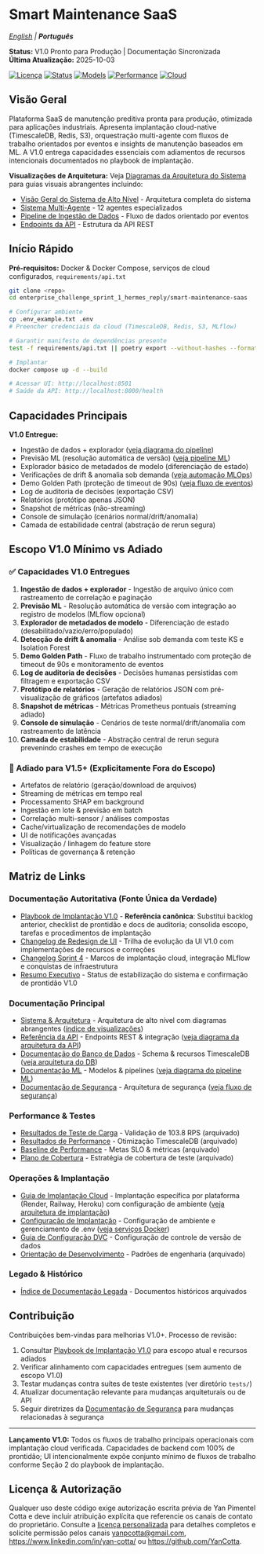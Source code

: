 # Smart Maintenance SaaS

*[English](README.md) | **Português***

**Status:** V1.0 Pronto para Produção | Documentação Sincronizada  
**Última Atualização:** 2025-10-03

[![Licença](https://img.shields.io/badge/Licenca-Autorizacao%20Obrigatoria-critical)](./LICENSE)
[![Status](https://img.shields.io/badge/Status-V1.0%20Pronto-brightgreen)](.)
[![Models](https://img.shields.io/badge/MLflow-17%2B%20Modelos-blue)](.)
[![Performance](https://img.shields.io/badge/API%20Response-<2s-purple)](.)
[![Cloud](https://img.shields.io/badge/Cloud-Pronto-orange)](.)

## Visão Geral

Plataforma SaaS de manutenção preditiva pronta para produção, otimizada para aplicações industriais. Apresenta implantação cloud-native (TimescaleDB, Redis, S3), orquestração multi-agente com fluxos de trabalho orientados por eventos e insights de manutenção baseados em ML. A V1.0 entrega capacidades essenciais com adiamentos de recursos intencionais documentados no playbook de implantação.

**Visualizações de Arquitetura:** Veja [Diagramas da Arquitetura do Sistema](smart-maintenance-saas/docs/SYSTEM_AND_ARCHITECTURE.md#2-system-architecture-visualizations) para guias visuais abrangentes incluindo:

- [Visão Geral do Sistema de Alto Nível](smart-maintenance-saas/docs/SYSTEM_AND_ARCHITECTURE.md#21-high-level-system-overview) - Arquitetura completa do sistema
- [Sistema Multi-Agente](smart-maintenance-saas/docs/SYSTEM_AND_ARCHITECTURE.md#27-complete-multi-agent-system-architecture) - 12 agentes especializados
- [Pipeline de Ingestão de Dados](smart-maintenance-saas/docs/SYSTEM_AND_ARCHITECTURE.md#29-data-ingestion-and-processing-pipeline) - Fluxo de dados orientado por eventos
- [Endpoints da API](smart-maintenance-saas/docs/SYSTEM_AND_ARCHITECTURE.md#214-api-endpoints-architecture) - Estrutura da API REST

## Início Rápido

**Pré-requisitos:** Docker & Docker Compose, serviços de cloud configurados, `requirements/api.txt`

```bash
git clone <repo>
cd enterprise_challenge_sprint_1_hermes_reply/smart-maintenance-saas

# Configurar ambiente
cp .env_example.txt .env
# Preencher credenciais da cloud (TimescaleDB, Redis, S3, MLflow)

# Garantir manifesto de dependências presente
test -f requirements/api.txt || poetry export --without-hashes --format=requirements.txt --output requirements/api.txt

# Implantar
docker compose up -d --build

# Acessar UI: http://localhost:8501
# Saúde da API: http://localhost:8000/health
```

## Capacidades Principais

**V1.0 Entregue:**

- Ingestão de dados + explorador ([veja diagrama do pipeline](smart-maintenance-saas/docs/SYSTEM_AND_ARCHITECTURE.md#29-data-ingestion-and-processing-pipeline))
- Previsão ML (resolução automática de versão) ([veja pipeline ML](smart-maintenance-saas/docs/SYSTEM_AND_ARCHITECTURE.md#23-mlflow-model-management-pipeline))
- Explorador básico de metadados de modelo (diferenciação de estado)
- Verificações de drift & anomalia sob demanda ([veja automação MLOps](smart-maintenance-saas/docs/SYSTEM_AND_ARCHITECTURE.md#28-mlops-automation-drift-detection-to-retraining))
- Demo Golden Path (proteção de timeout de 90s) ([veja fluxo de eventos](smart-maintenance-saas/docs/SYSTEM_AND_ARCHITECTURE.md#22-production-event-driven-architecture-flow))
- Log de auditoria de decisões (exportação CSV)
- Relatórios (protótipo apenas JSON)
- Snapshot de métricas (não-streaming)
- Console de simulação (cenários normal/drift/anomalia)
- Camada de estabilidade central (abstração de rerun segura)

## Escopo V1.0 Mínimo vs Adiado

### ✅ Capacidades V1.0 Entregues

1. **Ingestão de dados + explorador** - Ingestão de arquivo único com rastreamento de correlação e paginação
2. **Previsão ML** - Resolução automática de versão com integração ao registro de modelos (MLflow opcional)
3. **Explorador de metadados de modelo** - Diferenciação de estado (desabilitado/vazio/erro/populado)
4. **Detecção de drift & anomalia** - Análise sob demanda com teste KS e Isolation Forest
5. **Demo Golden Path** - Fluxo de trabalho instrumentado com proteção de timeout de 90s e monitoramento de eventos
6. **Log de auditoria de decisões** - Decisões humanas persistidas com filtragem e exportação CSV
7. **Protótipo de relatórios** - Geração de relatórios JSON com pré-visualização de gráficos (artefatos adiados)
8. **Snapshot de métricas** - Métricas Prometheus pontuais (streaming adiado)
9. **Console de simulação** - Cenários de teste normal/drift/anomalia com rastreamento de latência
10. **Camada de estabilidade** - Abstração central de rerun segura prevenindo crashes em tempo de execução

### 🚫 Adiado para V1.5+ (Explicitamente Fora do Escopo)

- Artefatos de relatório (geração/download de arquivos)
- Streaming de métricas em tempo real  
- Processamento SHAP em background
- Ingestão em lote & previsão em batch
- Correlação multi-sensor / análises compostas
- Cache/virtualização de recomendações de modelo
- UI de notificações avançadas
- Visualização / linhagem do feature store
- Políticas de governança & retenção

## Matriz de Links

### Documentação Autoritativa (Fonte Única da Verdade)

- [Playbook de Implantação V1.0](smart-maintenance-saas/docs/v1_release_must_do.md) - **Referência canônica**: Substitui backlog anterior, checklist de prontidão e docs de auditoria; consolida escopo, tarefas e procedimentos de implantação
- [Changelog de Redesign de UI](smart-maintenance-saas/docs/ui_redesign_changelog.md) - Trilha de evolução da UI V1.0 com implementações de recursos e correções
- [Changelog Sprint 4](smart-maintenance-saas/docs/legacy/sprint_4_changelog.md) - Marcos de implantação cloud, integração MLflow e conquistas de infraestrutura
- [Resumo Executivo](smart-maintenance-saas/docs/EXECUTIVE_SUMMARY.md) - Status de estabilização do sistema e confirmação de prontidão V1.0

### Documentação Principal

- [Sistema & Arquitetura](smart-maintenance-saas/docs/SYSTEM_AND_ARCHITECTURE.md) - Arquitetura de alto nível com diagramas abrangentes ([índice de visualizações](smart-maintenance-saas/docs/SYSTEM_AND_ARCHITECTURE.md#2-system-architecture-visualizations))
- [Referência da API](smart-maintenance-saas/docs/api.md) - Endpoints REST & integração ([veja diagrama da arquitetura da API](smart-maintenance-saas/docs/SYSTEM_AND_ARCHITECTURE.md#214-api-endpoints-architecture))
- [Documentação do Banco de Dados](smart-maintenance-saas/docs/db/README.md) - Schema & recursos TimescaleDB ([veja arquitetura do DB](smart-maintenance-saas/docs/SYSTEM_AND_ARCHITECTURE.md#24-timescaledb-performance-architecture))
- [Documentação ML](smart-maintenance-saas/docs/ml/README.md) - Modelos & pipelines ([veja diagrama do pipeline ML](smart-maintenance-saas/docs/SYSTEM_AND_ARCHITECTURE.md#23-mlflow-model-management-pipeline))
- [Documentação de Segurança](smart-maintenance-saas/docs/SECURITY.md) - Arquitetura de segurança ([veja fluxo de segurança](smart-maintenance-saas/docs/SYSTEM_AND_ARCHITECTURE.md#211-security-and-authentication-flow))

### Performance & Testes  

- [Resultados de Teste de Carga](smart-maintenance-saas/docs/legacy/DAY_17_LOAD_TEST_REPORT.md) - Validação de 103.8 RPS (arquivado)
- [Resultados de Performance](smart-maintenance-saas/docs/legacy/DAY_18_PERFORMANCE_RESULTS.md) - Otimização TimescaleDB (arquivado)
- [Baseline de Performance](smart-maintenance-saas/docs/legacy/PERFORMANCE_BASELINE.md) - Metas SLO & métricas (arquivado)
- [Plano de Cobertura](smart-maintenance-saas/docs/legacy/COVERAGE_IMPROVEMENT_PLAN.md) - Estratégia de cobertura de teste (arquivado)

### Operações & Implantação

- [Guia de Implantação Cloud](smart-maintenance-saas/docs/CLOUD_DEPLOYMENT_GUIDE.md) - Implantação específica por plataforma (Render, Railway, Heroku) com configuração de ambiente ([veja arquitetura de implantação](smart-maintenance-saas/docs/SYSTEM_AND_ARCHITECTURE.md#appendix-d-deployment-architecture-future-oriented-illustration))
- [Configuração de Implantação](smart-maintenance-saas/docs/DEPLOYMENT_SETUP.md) - Configuração de ambiente e gerenciamento de .env ([veja serviços Docker](smart-maintenance-saas/docs/SYSTEM_AND_ARCHITECTURE.md#26-docker-services-architecture))
- [Guia de Configuração DVC](smart-maintenance-saas/docs/DVC_SETUP_GUIDE.md) - Configuração de controle de versão de dados
- [Orientação de Desenvolvimento](smart-maintenance-saas/docs/legacy/DEVELOPMENT_ORIENTATION.md) - Padrões de engenharia (arquivado)

### Legado & Histórico

- [Índice de Documentação Legada](smart-maintenance-saas/docs/legacy/INDEX.md) - Documentos históricos arquivados

## Contribuição

Contribuições bem-vindas para melhorias V1.0+. Processo de revisão:

1. Consultar [Playbook de Implantação V1.0](smart-maintenance-saas/docs/v1_release_must_do.md) para escopo atual e recursos adiados
2. Verificar alinhamento com capacidades entregues (sem aumento de escopo V1.0)
3. Testar mudanças contra suítes de teste existentes (ver diretório `tests/`)
4. Atualizar documentação relevante para mudanças arquiteturais ou de API
5. Seguir diretrizes da [Documentação de Segurança](smart-maintenance-saas/docs/SECURITY.md) para mudanças relacionadas à segurança

---

**Lançamento V1.0:** Todos os fluxos de trabalho principais operacionais com implantação cloud verificada. Capacidades de backend com 100% de prontidão; UI intencionalmente expõe conjunto mínimo de fluxos de trabalho conforme Seção 2 do playbook de implantação.

## Licença & Autorização

Qualquer uso deste código exige autorização escrita prévia de Yan Pimentel Cotta e deve incluir atribuição explícita que referencie os canais de contato do proprietário. Consulte a [licença personalizada](./LICENSE) para detalhes completos e solicite permissão pelos canais <yanpcotta@gmail.com>, <https://www.linkedin.com/in/yan-cotta/> ou <https://github.com/YanCotta>.
